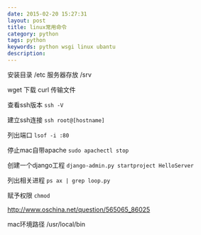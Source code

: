 ```yaml
---
date: 2015-02-20 15:27:31
layout: post
title: linux常用命令
category: python
tags: python
keywords: python wsgi linux ubantu
description:
---
```


安装目录 /etc
服务器存放 /srv

wget 下载
curl 传输文件

查看ssh版本 `ssh -V`

建立ssh连接 `ssh root@[hostname]`

列出端口 `lsof -i :80`

停止mac自带apache `sudo apachectl stop`

创建一个django工程 `django-admin.py startproject HelloServer`

列出相关进程 `ps ax | grep loop.py`

赋予权限 `chmod`

http://www.oschina.net/question/565065_86025

mac环境路径
/usr/local/bin